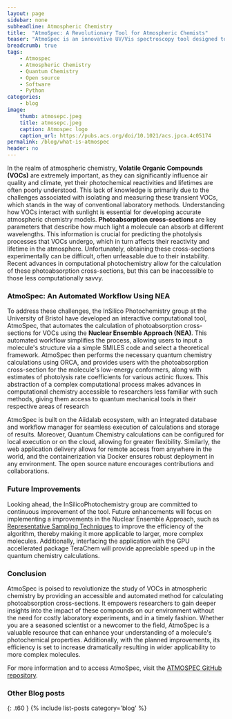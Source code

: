 ```yaml
---
layout: page
sidebar: none
subheadline: Atmospheric Chemistry 
title:  "AtmoSpec: A Revolutionary Tool for Atmospheric Chemists"
teaser: "AtmoSpec is an innovative UV/Vis spectroscopy tool designed to streamline the calculation of photoabsorption cross-sections for volatile organic compounds (VOCs). Developed by the InSilico Photochemistry group at the University of Bristol, AtmoSpec enables users to input a molecule's SMILES code, select a theoretical framework, and perform quantum chemistry calculations using ORCA."
breadcrumb: true
tags:
    - Atmospec
    - Atmospheric Chemistry
    - Quantum Chemistry
    - Open source
    - Software
    - Python
categories:
    - blog
image:
    thumb: atmosepc.jpeg
    title: atmosepc.jpeg
    caption: Atmospec logo
    caption_url: https://pubs.acs.org/doi/10.1021/acs.jpca.4c05174
permalink: /blog/what-is-atmospec
header: no
---
```


In the realm of atmospheric chemistry, **Volatile Organic Compounds (VOCs)** are extremely important, as they can significantly influence air quality and climate, yet their photochemical reactivities and lifetimes are often poorly understood. This lack of knowledge is primarily due to the challenges associated with isolating and measuring these transient VOCs, which stands in the way of conventional laboratory methods. 
Understanding how VOCs interact with sunlight is essential for developing accurate atmospheric chemistry models. **Photoabsorption cross-sections** are key parameters that describe how much light a molecule can absorb at different wavelengths. This information is crucial for predicting the photolysis processes that VOCs undergo, which in turn affects their reactivity and lifetime in the atmosphere. Unfortunately, obtaining these cross-sections experimentally can be difficult, often unfeasable due to their instability. Recent advances in computational photochemistry allow for the calculation of these photoabsorption cross-sections, but this can be inaccessible to those less computationally savvy.

### AtmoSpec: An Automated Workflow Using NEA

To address these challenges, the InSilico Photochemistry group at the University of Bristol have developed an interactive computational tool, AtmoSpec, that automates the calculation of photoabsorption cross-sections for VOCs using the **Nuclear Ensemble Approach (NEA)**. This automated workflow simplifies the process, allowing users to input a molecule's structure via a simple SMILES code and select a theoretical framework. AtmoSpec then performs the necessary quantum chemistry calculations using ORCA, and provides users with the photoabsorption cross-section for the molecule's low-energy conformers, along with estimates of photolysis rate coefficients for various actinic fluxes. This abstraction of a complex computational process makes advances in computational chemistry accessible to researchers less familiar with such methods, giving them access to quantum mechanical tools in their respective areas of research

AtmoSpec is built on the Aiidalab ecosystem, with an integrated database and workflow manager for seamless execution of calculations and storage of results. Moreover, Quantum Chemistry calculations can be configured for local execution or on the cloud, allowing for greater flexibility. Similarly, the web application delivery allows for remote access from anywhere in the world, and the containerization via Docker ensures robust deployment in any environment. The open source nature encourages contributions and collaborations.

### Future Improvements

Looking ahead, the InSilicoPhotochemistry group are committed to continuous improvement of the tool. Future enhancements will focus on implementing a improvements in the Nuclear Ensemble Approach, such as <a href="/portfolio/rep-sampling-for-nea/" title="Learn about representative sampling techniques">Representative Sampling Techniques</a> to improve the efficiency of the algorithm, thereby making it more applicable to larger, more complex molecules. Additionally, interfacing the application with the GPU accellerated package TeraChem will provide appreciable speed up in the quantum chemistry calculations.

### Conclusion

AtmoSpec is poised to revolutionize the study of VOCs in atmospheric chemistry by providing an accessible and automated method for calculating photoabsorption cross-sections. It empowers researchers to gain deeper insights into the impact of these compounds on our environment without the need for costly laboratory experiments, and in a timely fashion. Whether you are a seasoned scientist or a newcomer to the field, AtmoSpec is a valuable resource that can enhance your understanding of a molecule's photochemical properties. Additionally, with the planned improvements, its efficiency is set to increase dramatically resulting in wider applicability to more complex molecules.

For more information and to access AtmoSpec, visit the [ATMOSPEC GitHub repository](https://github.com/ispg-group/aiidalab-ispg).

<h3>Other Blog posts</h3>
{: .t60 }
{% include list-posts category='blog' %}

